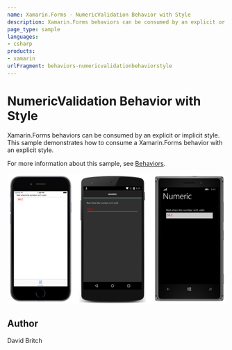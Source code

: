 ```yaml
---
name: Xamarin.Forms - NumericValidation Behavior with Style
description: Xamarin.Forms behaviors can be consumed by an explicit or implicit style. This sample demonstrates how to consume a Xamarin.Forms behavior with an...
page_type: sample
languages:
- csharp
products:
- xamarin
urlFragment: behaviors-numericvalidationbehaviorstyle
---
```

# NumericValidation Behavior with Style

Xamarin.Forms behaviors can be consumed by an explicit or implicit style. This sample demonstrates how to consume a Xamarin.Forms behavior with an explicit style.

For more information about this sample, see [Behaviors](https://developer.xamarin.com/guides/xamarin-forms/behaviors/).

![NumericValidation Behavior with Style application screenshot](Screenshots/01All.png "NumericValidation Behavior with Style application screenshot")

## Author

David Britch


